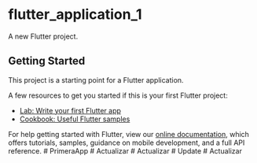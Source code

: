# flutter_application_1

A new Flutter project.

## Getting Started

This project is a starting point for a Flutter application.

A few resources to get you started if this is your first Flutter project:

- [Lab: Write your first Flutter app](https://flutter.dev/docs/get-started/codelab)
- [Cookbook: Useful Flutter samples](https://flutter.dev/docs/cookbook)

For help getting started with Flutter, view our
[online documentation](https://flutter.dev/docs), which offers tutorials,
samples, guidance on mobile development, and a full API reference.
#   P r i m e r a A p p  
 #   A c t u a l i z a r  
 #   A c t u a l i z a r  
 #   U p d a t e  
 #   A c t u a l i z a r  
 